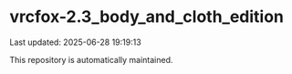 # vrcfox-2.3_body_and_cloth_edition

Last updated: 2025-06-28 19:19:13

This repository is automatically maintained.
